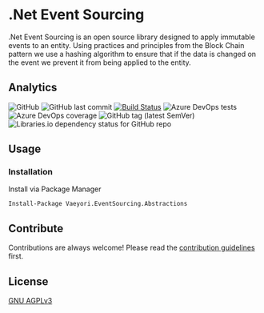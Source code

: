 # .Net Event Sourcing

.Net Event Sourcing is an open source library designed to apply immutable events to an entity. Using practices and principles from the Block Chain pattern we use a hashing algorithm to ensure that if the data is changed on the event we prevent it from being applied to the entity.

## Analytics

![GitHub](https://img.shields.io/github/license/vaeyori/dotnet-eventsourcing?label=License)
![GitHub last commit](https://img.shields.io/github/last-commit/vaeyori/dotnet-eventsourcing?label=Latest%20Commit)
[![Build Status](https://dev.azure.com/vaeyori/Vaeyori/_apis/build/status/Vaeyori.dotnet-eventsourcing?branchName=main)](https://dev.azure.com/vaeyori/Vaeyori/_build/latest?definitionId=3&branchName=main)
![Azure DevOps tests](https://img.shields.io/azure-devops/tests/vaeyori/Vaeyori/3?label=Test%20Results)
![Azure DevOps coverage](https://img.shields.io/azure-devops/coverage/vaeyori/Vaeyori/3?label=Code%20Coverage)
![GitHub tag (latest SemVer)](https://img.shields.io/github/v/tag/vaeyori/dotnet-eventsourcing?label=Version&sort=semver)
![Libraries.io dependency status for GitHub repo](https://img.shields.io/librariesio/github/vaeyori/dotnet-eventsourcing?label=Dependencies)

## Usage

### Installation

Install via Package Manager

    Install-Package Vaeyori.EventSourcing.Abstractions

## Contribute

Contributions are always welcome! Please read the [contribution guidelines](/contributing.md) first.

## License

[GNU AGPLv3](https://choosealicense.com/licenses/agpl-3.0/)
